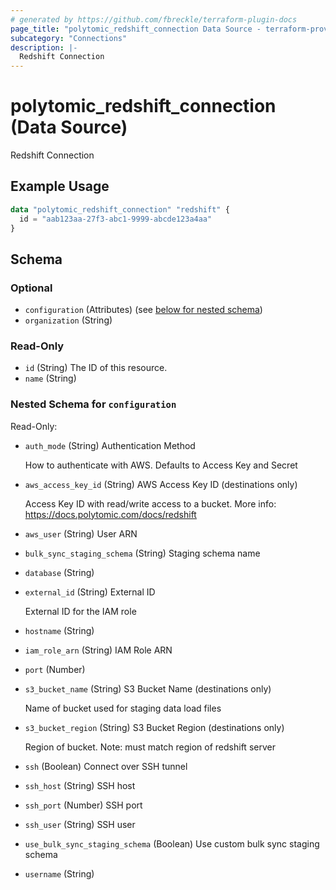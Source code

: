 ```yaml
---
# generated by https://github.com/fbreckle/terraform-plugin-docs
page_title: "polytomic_redshift_connection Data Source - terraform-provider-polytomic"
subcategory: "Connections"
description: |-
  Redshift Connection
---
```


# polytomic_redshift_connection (Data Source)

Redshift Connection

## Example Usage

```terraform
data "polytomic_redshift_connection" "redshift" {
  id = "aab123aa-27f3-abc1-9999-abcde123a4aa"
}
```

<!-- schema generated by tfplugindocs -->
## Schema

### Optional

- `configuration` (Attributes) (see [below for nested schema](#nestedatt--configuration))
- `organization` (String)

### Read-Only

- `id` (String) The ID of this resource.
- `name` (String)

<a id="nestedatt--configuration"></a>
### Nested Schema for `configuration`

Read-Only:

- `auth_mode` (String) Authentication Method

    How to authenticate with AWS. Defaults to Access Key and Secret
- `aws_access_key_id` (String) AWS Access Key ID (destinations only)

    Access Key ID with read/write access to a bucket. More info: https://docs.polytomic.com/docs/redshift
- `aws_user` (String) User ARN
- `bulk_sync_staging_schema` (String) Staging schema name
- `database` (String)
- `external_id` (String) External ID

    External ID for the IAM role
- `hostname` (String)
- `iam_role_arn` (String) IAM Role ARN
- `port` (Number)
- `s3_bucket_name` (String) S3 Bucket Name (destinations only)

    Name of bucket used for staging data load files
- `s3_bucket_region` (String) S3 Bucket Region (destinations only)

    Region of bucket. Note: must match region of redshift server
- `ssh` (Boolean) Connect over SSH tunnel
- `ssh_host` (String) SSH host
- `ssh_port` (Number) SSH port
- `ssh_user` (String) SSH user
- `use_bulk_sync_staging_schema` (Boolean) Use custom bulk sync staging schema
- `username` (String)


